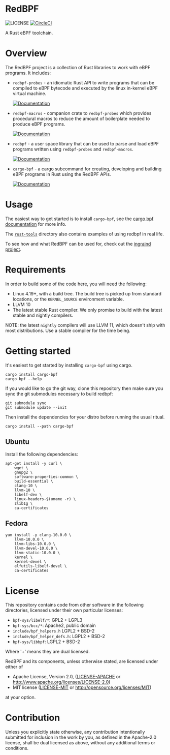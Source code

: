 RedBPF
======

![LICENSE](https://img.shields.io/badge/license-MIT%2FApache--2.0-blue.svg)
[![CircleCI](https://circleci.com/gh/redsift/redbpf.svg?style=shield)](https://circleci.com/gh/redsift/redbpf)

A Rust eBPF toolchain.

# Overview

The RedBPF project is a collection of Rust libraries to work with eBPF
programs. It includes:

- `redbpf-probes` - an idiomatic Rust API to write programs that can be
compiled to eBPF bytecode and executed by the linux in-kernel eBPF virtual
machine.
    
    [![Documentation](https://img.shields.io/badge/docs-latest-red.svg)](https://ingraind.org/api/redbpf_probes/)

- `redbpf-macros` - companion crate to `redbpf-probes` which provides
procedural macros to reduce the amount of boilerplate needed to produce eBPF
programs.

    [![Documentation](https://img.shields.io/badge/docs-latest-red.svg)](https://ingraind.org/api/redbpf_macros/)

- `redbpf` - a user space library that can be used to parse and load eBPF
programs written using `redbpf-probes` and `redbpf-macros`.

    [![Documentation](https://img.shields.io/badge/docs-latest-red.svg)](https://ingraind.org/api/redbpf/)

- `cargo-bpf` - a cargo subcommand for creating, developing and building eBPF
programs in Rust using the RedBPF APIs.
    
    [![Documentation](https://img.shields.io/badge/docs-latest-red.svg)](https://ingraind.org/api/cargo_bpf/)

# Usage

The easiest way to get started is to install `cargo-bpf`, see the
[cargo bpf
documentation](https://ingraind.org/api/cargo_bpf/)
for more info.

The
[`rust-tools`](https://github.com/redsift/redbpf/tree/master/redbpf-tools)
directory also contains examples of using redbpf in real life.

To see how and what RedBPF can be used for, check out the [ingraind
project](https://github.com/redsift/ingraind/tree/v1.0.0).

# Requirements

In order to build some of the code here, you will need the following:

 * Linux 4.19+, with a build tree. The build tree is picked up from standard locations, or the `KERNEL_SOURCE` environment variable.
 * LLVM 10
 * The latest stable Rust compiler. We only promise to build with the latest stable and nightly compilers.

NOTE: the latest `nightly` compilers will use LLVM 11, which doesn't ship with most distributions. Use a stable compiler for the time being.

# Getting started

It's easiest to get started by installing `cargo-bpf` using cargo.

	cargo install cargo-bpf
	cargo bpf --help

If you would like to go the git way, clone this repository then make
sure you sync the git submodules necessary to build redbpf:

    git submodule sync
    git submodule update --init

Then install the dependencies for your distro before running the usual ritual.

    cargo install --path cargo-bpf

## Ubuntu

Install the following dependencies:

	apt-get install -y curl \
		wget \
		gnupg2 \
		software-properties-common \
		build-essential \
		clang-10 \
		llvm-10 \
		libelf-dev \
		linux-headers-$(uname -r) \
		zlib1g \
		ca-certificates

## Fedora

	yum install -y clang-10.0.0 \
		llvm-10.0.0 \
		llvm-libs-10.0.0 \
		llvm-devel-10.0.0 \
		llvm-static-10.0.0 \
		kernel \
		kernel-devel \
		elfutils-libelf-devel \
		ca-certificates

# License

This repository contains code from other software in the following
directories, licensed under their own particular licenses:

 * `bpf-sys/libelf/*`: GPL2 + LGPL3 
 * `bpf-sys/bcc/*`: Apache2, public domain
 * `include/bpf_helpers.h` LGPL2 + BSD-2
 * `include/bpf_helper_defs.h`: LGPL2 + BSD-2
 * `bpf-sys/libbpf`: LGPL2 + BSD-2
 
Where '+' means they are dual licensed.

RedBPF and its components, unless otherwise stated, are licensed under either of

 * Apache License, Version 2.0, ([LICENSE-APACHE](LICENSE-APACHE) or http://www.apache.org/licenses/LICENSE-2.0)
 * MIT license ([LICENSE-MIT](LICENSE-MIT) or http://opensource.org/licenses/MIT)

at your option.

# Contribution

Unless you explicitly state otherwise, any contribution intentionally submitted
for inclusion in the work by you, as defined in the Apache-2.0 license, shall be dual licensed as above, without any
additional terms or conditions.
